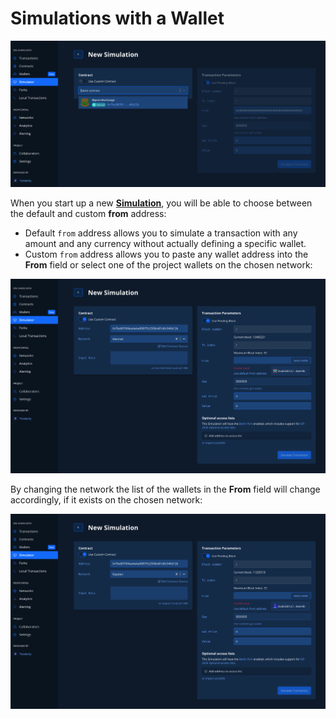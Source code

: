 # Simulations with a Wallet

![](<../../.gitbook/assets/image (75) (1).png>)

When you start up a new [**Simulation**](../../simulations-and-forks/how-to-simulate-a-transaction/), you will be able to choose between the default and custom **from** address:

* Default `from` address allows you to simulate a transaction with any amount and any currency without actually defining a specific wallet.
* Custom `from` address allows you to paste any wallet address into the **From** field or select one of the project wallets on the chosen network:

![](<../../.gitbook/assets/image (91) (1) (1).png>)

By changing the network the list of the wallets in the **From** field will change accordingly, if it exists on the chosen network:

![](<../../.gitbook/assets/image (88) (1).png>)
